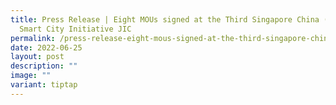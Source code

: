 ```yaml
---
title: Press Release | Eight MOUs signed at the Third Singapore China (Shenzhen)
  Smart City Initiative JIC
permalink: /press-release-eight-mous-signed-at-the-third-singapore-china-shenzhen-smart-city-initiative-jic/
date: 2022-06-25
layout: post
description: ""
image: ""
variant: tiptap
---
```

